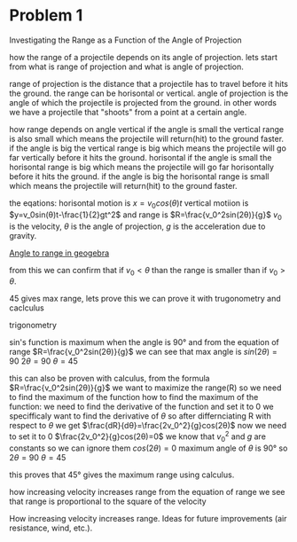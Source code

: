 # Problem 1
Investigating the Range as a Function of the Angle of Projection

how the range of a projectile depends on its angle of projection.
lets start from what is range of projection and what is angle of projection.

range of projection is the distance that a projectile has to travel before it hits the ground.
the range can be horisontal or vertical.
angle of projection is the angle of which the projectile is projected from the ground. 
in other words we have a projectile that "shoots" from a point at a certain angle.
 
 how range depends on angle
 vertical
 if the angle is small the vertical range is also small which means the projectile will return(hit) to the ground faster. 
 if the angle is big the vertical range is big which means the projectile will go far vertically before it hits the ground.
 horisontal
if the angle is small the horisontal range is big which means the projectile will go far horisontally before it hits the ground.
if the angle is big the horisontal range is small which means the projectile will return(hit) to the ground faster.

the eqations:
horisontal motion is $x=v_0cos(θ)t$
vertical motiion is $y=v_0sin(θ)t-\frac{1}{2}gt^2$
and range is $R=\frac{v_0^2sin(2θ)}{g}$
$v_0$ is the velocity, 
$θ$ is the angle of projection, 
$g$ is the acceleration due to gravity.

[Angle to range in geogebra](https://www.geogebra.org/calculator/jubc9rkb)

from this we can confirm that 
if $v_0<θ$ than the range is smaller than if $v_0>θ$.

45 gives max range, lets prove this 
we can prove it with trugonometry and caclculus

trigonometry

sin's function is maximum when the angle is 90°
and from the equation of range 
$R=\frac{v_0^2sin(2θ)}{g}$
we can see that max angle is $sin(2θ)=90$
$2θ=90$
$θ=45$

this can also be proven with calculus, from the formula
$R=\frac{v_0^2sin(2θ)}{g}$
we want to maximize the range(R) so we need to find the maximum of the function
how to find the maximum of the function:
we need to find the derivative of the function and set it to 0
we specifficaly want to find the derivative of $θ$
so after differnciating R with respect to $θ$ we get
$\frac{dR}{dθ}=\frac{2v_0^2}{g}cos(2θ)$
now we need to set it to 0
$\frac{2v_0^2}{g}cos(2θ)=0$
we know that $v_0^2$ and $g$ are constants so we can ignore them
$cos(2θ)=0$
maximum angle of $θ$ is $90°$ so
$2θ=90$
$θ=45$

this proves that 45° gives the maximum range using calculus.

how increasing velocity increases range
from the equation of range we see that range is proportional to the square of the velocity
 



How increasing velocity increases range.
Ideas for future improvements (air resistance, wind, etc.).